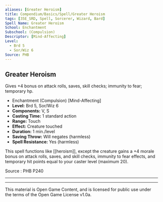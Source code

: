 ```yaml
---
aliases: [Greater Heroism]
title: Compendium/Basics/Spell/Greater Heroism
tags: [35E_SRD, Spell, Sorcerer, Wizard, Bard]
Spell Name: Greater Heroism
School: Enchantment
Subschool: (Compulsion)
Descriptor: [Mind-Affecting]
Level:
  - Brd 5
  - Sor/Wiz 6
Source: PHB
---
```



## Greater Heroism

Gives +4 bonus on attack rolls, saves, skill checks; immunity to fear; temporary hp.

*   Enchantment (Compulsion) [Mind-Affecting]
*   **Level:** Brd 5, Sor/Wiz 6
*   **Components:** V, S
*   **Casting Time:** 1 standard action
*   **Range:** Touch
*   **Effect:** Creature touched
*   **Duration:** 1 min./level
*   **Saving Throw:** Will negates (harmless)
*   **Spell Resistance:** Yes (harmless)

This spell functions like [[heroism]], except the creature gains a +4 morale bonus on attack rolls, saves, and skill checks, immunity to fear effects, and temporary hit points equal to your caster level (maximum 20).

Source : PHB P240

---

---

This material is Open Game Content, and is licensed for public use under
the terms of the Open Game License v1.0a.
